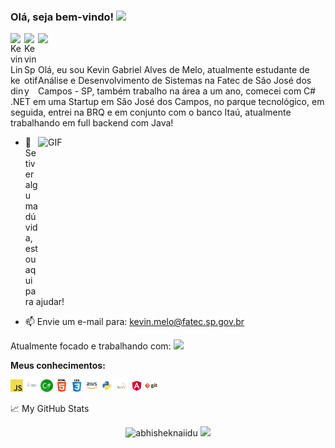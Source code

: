 ### Olá, seja bem-vindo! <img src="https://media.giphy.com/media/hvRJCLFzcasrR4ia7z/giphy.gif" width="25px">
<a href="https://www.linkedin.com/in/kevin-melo-1004/">
  <img align="left" alt="Kevin Linkedin" width="22px" src="https://raw.githubusercontent.com/peterthehan/peterthehan/master/assets/linkedin.svg" />
</a>
<a href="https://open.spotify.com/user/rjx82yc6a3ewk2uxq7bi1u6k8?si=fE7HqPxoQbmQ4dVFyFfRwA">
  <img align="left" alt="Kevin Spotify" width="22px" src="https://raw.githubusercontent.com/peterthehan/peterthehan/master/assets/spotify.svg" />
</a>
 <a href='mailto:kevinalvesmelo@gmail.com'><img src="https://img.shields.io/badge/Microsoft_Outlook-0078D4?style=for-the-badge&logo=microsoft-outlook&logoColor=white"/>
  </a>
<br/>
<br>

Olá, eu sou Kevin Gabriel Alves de Melo, atualmente estudante de Análise e Desenvolvimento de Sistemas na Fatec de São José dos Campos - SP, também trabalho na área a um ano, comecei com C# .NET em uma Startup em São José dos Campos, no parque tecnológico, em seguida, entrei na BRQ e em conjunto com o banco Itaú, atualmente trabalhando em full backend com Java!


  <img align="right" alt="GIF" src="https://github.com/abhisheknaiidu/abhisheknaiidu/blob/master/code.gif?raw=true" width="460" height="250" />
  
- 💬 Se tiver alguma dúvida, estou aqui para ajudar!
- 📫 Envie um e-mail para: kevin.melo@fatec.sp.gov.br
  
  <p align='center'>
 Atualmente focado e trabalhando com: <img src="https://img.shields.io/badge/Java-ED8B00?style=for-the-badge&logo=java&logoColor=white"/>
  <br>

**Meus conhecimentos:**  

<code><img height="20" src="https://raw.githubusercontent.com/github/explore/80688e429a7d4ef2fca1e82350fe8e3517d3494d/topics/javascript/javascript.png"></code>
<code><img height="20" src="https://raw.githubusercontent.com/github/explore/80688e429a7d4ef2fca1e82350fe8e3517d3494d/topics/java/java.png"></code>
<code><img height="20" src="https://raw.githubusercontent.com/github/explore/80688e429a7d4ef2fca1e82350fe8e3517d3494d/topics/csharp/csharp.png"></code>
<code><img height="20" src="https://raw.githubusercontent.com/github/explore/5c058a388828bb5fde0bcafd4bc867b5bb3f26f3/topics/html/html.png"></code>
<code><img height="20" src="https://raw.githubusercontent.com/github/explore/80688e429a7d4ef2fca1e82350fe8e3517d3494d/topics/css/css.png"></code>
<code><img height="20" src="https://raw.githubusercontent.com/github/explore/80688e429a7d4ef2fca1e82350fe8e3517d3494d/topics/aws/aws.png"></code>
<code><img height="20" src="https://raw.githubusercontent.com/github/explore/80688e429a7d4ef2fca1e82350fe8e3517d3494d/topics/python/python.png"></code>
<code><img height="20" src="https://raw.githubusercontent.com/github/explore/80688e429a7d4ef2fca1e82350fe8e3517d3494d/topics/mysql/mysql.png"></code>
<code><img height="20" src="https://raw.githubusercontent.com/github/explore/80688e429a7d4ef2fca1e82350fe8e3517d3494d/topics/angular/angular.png"></code>
<code><img height="20" src="https://raw.githubusercontent.com/github/explore/80688e429a7d4ef2fca1e82350fe8e3517d3494d/topics/git/git.png"></code>

📈 My GitHub Stats

<p align="center"> <img src="https://github-readme-stats.vercel.app/api?username=kevingabrielmelo&show_icons=true&theme=gotham" alt="abhisheknaiidu" />
  <a href="#"><img src="https://github-readme-stats.vercel.app/api/top-langs/?username=U3mura&layout=compact&theme=tokyonight" width="412"></a>
